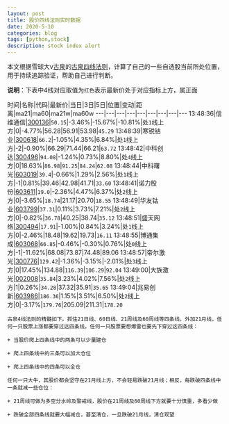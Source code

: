 ```yaml
---
layout: post
title: 股价四线法则实时数据
date: 2020-5-10
categories: blog
tags: [python,stock]
description: stock index alert
---
```



本文根据雪球大v[古泉](https://xueqiu.com/u/7148646888)的[古泉四线法则](https://xueqiu.com/7148646888/130498192)，计算了自己的一些自选股当前所处位置，用于持续追踪验证，帮助自己进行判断。

**说明**：下表中4线对应取值为`红色`表示最新价处于对应指标上方，属正面

时间|名称|代码|最新价|当日|3日|5日|位置|变动|距离|ma21|ma60|ma21w|ma60w
---|---|---|---|---|---|---|---|---
13:48:36|信维通信|[300136](https://xueqiu.com/S/SZ300136)|`50.15`|-3.46%|-15.67%|-10.81%|处`1`线上方|0|-4.77%|56.28|56.91|53.98|`45.29`
13:48:39|寒锐钴业|[300618](https://xueqiu.com/S/SZ300618)|`66.2`|-1.05%|4.35%|6.84%|处`1`线上方|-2|-0.90%|66.29|71.44|66.21|`63.72`
13:48:42|中科创达|[300496](https://xueqiu.com/S/SZ300496)|`94.08`|-1.24%|0.73%|8.80%|处`4`线上方|0|18.63%|`86.98`|`91.25`|`84.24`|`62.08`
13:48:44|中科曙光|[603019](https://xueqiu.com/S/SH603019)|`39.4`|-0.66%|1.29%|2.56%|处`1`线上方|-1|0.81%|39.46|42.98|41.71|`33.60`
13:48:41|诺力股份|[603611](https://xueqiu.com/S/SH603611)|`19.0`|-2.36%|4.47%|6.37%|处`2`线上方|0|-3.65%|`18.74`|21.17|20.70|`18.55`
13:48:49|华友钴业|[603799](https://xueqiu.com/S/SH603799)|`37.31`|0.11%|3.73%|7.21%|处`2`线上方|0|-0.82%|`36.78`|40.25|38.74|`35.12`
13:48:51|盛天网络|[300494](https://xueqiu.com/S/SZ300494)|`17.91`|-1.00%|0.84%|3.24%|处`1`线上方|0|-2.46%|18.48|19.62|19.73|`16.11`
13:48:55|博通集成|[603068](https://xueqiu.com/S/SH603068)|`66.85`|-0.46%|-0.30%|0.76%|处`0`线上方|-1|-11.62%|68.08|73.87|74.48|89.06
13:48:57|帝尔激光|[300776](https://xueqiu.com/S/SZ300776)|`129.42`|-1.36%|-3.15%|-2.01%|处`3`线上方|0|17.45%|134.88|`116.39`|`106.29`|`92.04`
13:49:00|大族激光|[002008](https://xueqiu.com/S/SZ002008)|`35.84`|3.23%|4.02%|7.56%|处`2`线上方|1|0.26%|`34.28`|37.32|35.91|`35.65`
13:49:04|兆易创新|[603986](https://xueqiu.com/S/SH603986)|`186.36`|1.15%|3.51%|6.50%|处`2`线上方|0|-3.17%|`179.76`|205.09|211.31|`178.20`

```
古泉4线法则的精髓如下。抓住21日线、60日线、21周线及60周线等四条线，外加21月线，任何一只股票上涨都要穿过这四条线，任何一只股票要想爆雷也要先下穿过这四条线：

+ 当股价爬上四条线中的两条可以少量建仓

+ 爬上四条线中的三条可以加大仓位

+ 爬上四条线中的四条可以全仓

任何一只大牛，其股价都会坚守在21月线上方，不会轻易跌破21月线；相反，每跌破四条线中一条就减一些仓位：

+ 21周线可做为多空分水岭及警戒线，股价在21周线及60周线下方就要十分慎重，多看少做

+ 跌破全部四条线就要大幅减仓，甚至清仓，一旦跌破21月线，清仓观望
```